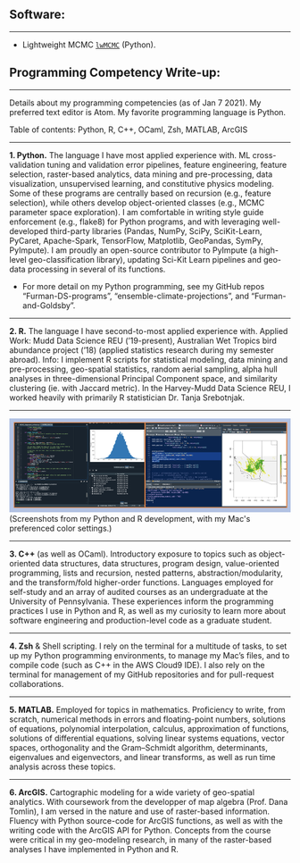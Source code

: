 ## Software:

---

* Lightweight MCMC [`lwMCMC`](https://pypi.org/project/lwMCMC/) (Python).


## Programming Competency Write-up:

---

Details about my programming competencies (as of Jan 7 2021). My preferred text editor is Atom. My favorite programming language is Python.  

Table of contents: Python, R, C++, OCaml, Zsh, MATLAB, ArcGIS

---

**1. Python.** The language I have most applied experience with. ML cross-validation tuning and validation error pipelines, feature engineering, feature selection, raster-based analytics, data mining and pre-processing, data visualization, unsupervised learning, and constitutive physics modeling. Some of these programs are centrally based on recursion (e.g., feature selection), while others develop object-oriented classes (e.g., MCMC parameter space exploration). I am comfortable in writing style guide enforcement (e.g., flake8) for Python programs, and with leveraging well-developed third-party libraries (Pandas, NumPy, SciPy, SciKit-Learn, PyCaret, Apache-Spark, TensorFlow, Matplotlib, GeoPandas, SymPy, PyImpute). I am proudly an open-source contributor to PyImpute (a high-level geo-classification library), updating Sci-Kit Learn pipelines and geo-data processing in several of its functions. 

* For more detail on my Python programming, see my GitHub repos “Furman-DS-programs”, “ensemble-climate-projections”, and “Furman-and-Goldsby”.

---

**2. R.** The language I have second-to-most applied experience with. Applied Work: Mudd Data Science REU (’19-present), Australian Wet Tropics bird abundance project (’18) (applied statistics research during my semester abroad). Info: I implement R scripts for statistical modeling, data mining and pre-processing, geo-spatial statistics, random aerial sampling, alpha hull analyses in three-dimensional Principal Component space, and similarity clustering (ie. with Jaccard metric). In the Harvey-Mudd Data Science REU, I worked heavily with primarily R statistician Dr. Tanja Srebotnjak.

---

<img src="images/programming3.png" class="center">
(Screenshots from my Python and R development, with my Mac's preferenced color settings.)

---

**3. C++** (as well as OCaml). Introductory exposure to topics such as object-oriented data structures, data structures, program design, value-oriented programming, lists and recursion, nested patterns, abstraction/modularity, and the transform/fold higher-order functions. Languages employed for self-study and an array of audited courses as an undergraduate at the University of Pennsylvania. These experiences inform the programming practices I use in Python and R, as well as my curiosity to learn more about software engineering and production-level code as a graduate student. 

---

**4. Zsh** & Shell scripting. I rely on the terminal for a multitude of tasks, to set up my Python programming environments, to manage my Mac’s files, and to compile code (such as C++ in the AWS Cloud9 IDE). I also rely on the terminal for management of my GitHub repositories and for pull-request collaborations. 

---

**5. MATLAB.** Employed for topics in mathematics. Proficiency to write, from scratch, numerical methods in errors and floating-point numbers, solutions of equations, polynomial interpolation, calculus, approximation of functions, solutions of differential equations, solving linear systems equations, vector spaces, orthogonality and the Gram–Schmidt algorithm, determinants, eigenvalues and eigenvectors, and linear transforms, as well as run time analysis across these topics. 
 
---

**6. ArcGIS.** Cartographic modeling for a wide variety of geo-spatial analytics. With coursework from the developper of map algebra (Prof. Dana Tomlin), I am versed in the nature and use of raster-based information. Fluency with Python source-code for ArcGIS functions, as well as with the writing code with the ArcGIS API for Python. Concepts from the course were critical in my geo-modeling research, in many of the raster-based analyses I have implemented in Python and R. 


